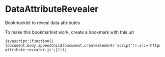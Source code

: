 DataAttributeRevealer
=====================

Bookmarklet to reveal data attributes

To make this bookmarklet work, create a bookmark with this url
```
javascript:(function(){document.body.appendChild(document.createElement('script')).src='https://rawgit.com/Myster/DataAttributeRevealer/master/data-attribute-revealer.js';})();
```
